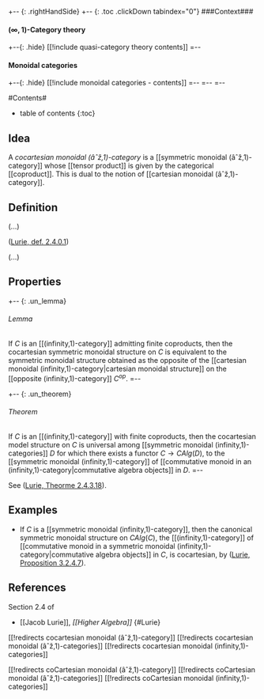 
+-- {: .rightHandSide}
+-- {: .toc .clickDown tabindex="0"}
###Context###
#### $(\infty,1)$-Category theory
+--{: .hide}
[[!include quasi-category theory contents]]
=--
#### Monoidal categories
+--{: .hide}
[[!include monoidal categories - contents]]
=--
=--
=--

#Contents#
* table of contents
{:toc}

## Idea

A _cocartesian monoidal (âˆž,1)-category_ is a [[symmetric monoidal (âˆž,1)-category]] whose [[tensor product]] is given by the categorical [[coproduct]]. 
This is dual to the notion of [[cartesian monoidal (âˆž,1)-category]].

## Definition

(...)

([Lurie, def. 2.4.0.1](#Lurie))

(...)

## Properties

+-- {: .un_lemma}
###### Lemma
If $C$ is an [[(infinity,1)-category]] admitting finite coproducts, then the cocartesian symmetric monoidal structure on $C$ is equivalent to the symmetric monoidal structure obtained as the opposite of the [[cartesian monoidal (infinity,1)-category|cartesian monoidal structure]] on the [[opposite (infinity,1)-category]] $C^{op}$.
=--


+-- {: .un_theorem}
###### Theorem
If $C$ is an [[(infinity,1)-category]] with finite coproducts, then the cocartesian model structure on $C$ is universal among [[symmetric monoidal (infinity,1)-categories]] $D$ for which there exists a functor $C \to CAlg(D)$, to the [[symmetric monoidal (infinity,1)-category]] of [[commutative monoid in an (infinity,1)-category|commutative algebra objects]] in $D$.
=--

See ([Lurie, Theorme 2.4.3.18](#Lurie)).

## Examples

* If $C$ is a [[symmetric monoidal (infinity,1)-category]], then the canonical symmetric monoidal structure on $CAlg(C)$, the [[(infinity,1)-category]] of [[commutative monoid in a symmetric monoidal (infinity,1)-category|commutative algebra objects]] in $C$, is cocartesian, by ([Lurie, Proposition 3.2.4.7](#Lurie)).

## References

Section 2.4 of 

* [[Jacob Lurie]], _[[Higher Algebra]]_
 {#Lurie}


[[!redirects cocartesian monoidal (âˆž,1)-category]]
[[!redirects cocartesian monoidal (âˆž,1)-categories]]
[[!redirects cocartesian monoidal (infinity,1)-categories]]

[[!redirects coCartesian monoidal (âˆž,1)-category]]
[[!redirects coCartesian monoidal (âˆž,1)-categories]]
[[!redirects coCartesian monoidal (infinity,1)-categories]]